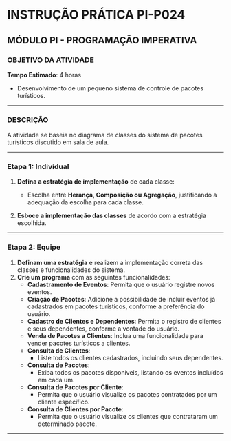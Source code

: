 # INSTRUÇÃO PRÁTICA PI-P024

## MÓDULO PI - PROGRAMAÇÃO IMPERATIVA

### OBJETIVO DA ATIVIDADE
**Tempo Estimado**: 4 horas

- Desenvolvimento de um pequeno sistema de controle de pacotes turísticos.

---

### DESCRIÇÃO

A atividade se baseia no diagrama de classes do sistema de pacotes turísticos discutido em sala de aula.

---

### Etapa 1: Individual

1. **Defina a estratégia de implementação** de cada classe:
   - Escolha entre **Herança, Composição ou Agregação**, justificando a adequação da escolha para cada classe.

2. **Esboce a implementação das classes** de acordo com a estratégia escolhida.

---

### Etapa 2: Equipe

1. **Definam uma estratégia** e realizem a implementação correta das classes e funcionalidades do sistema.
2. **Crie um programa** com as seguintes funcionalidades:
   - **Cadastramento de Eventos**: Permita que o usuário registre novos eventos.
   - **Criação de Pacotes**: Adicione a possibilidade de incluir eventos já cadastrados em pacotes turísticos, conforme a preferência do usuário.
   - **Cadastro de Clientes e Dependentes**: Permita o registro de clientes e seus dependentes, conforme a vontade do usuário.
   - **Venda de Pacotes a Clientes**: Inclua uma funcionalidade para vender pacotes turísticos a clientes.
   - **Consulta de Clientes**:
     - Liste todos os clientes cadastrados, incluindo seus dependentes.
   - **Consulta de Pacotes**:
     - Exiba todos os pacotes disponíveis, listando os eventos incluídos em cada um.
   - **Consulta de Pacotes por Cliente**:
     - Permita que o usuário visualize os pacotes contratados por um cliente específico.
   - **Consulta de Clientes por Pacote**:
     - Permita que o usuário visualize os clientes que contrataram um determinado pacote.

---

